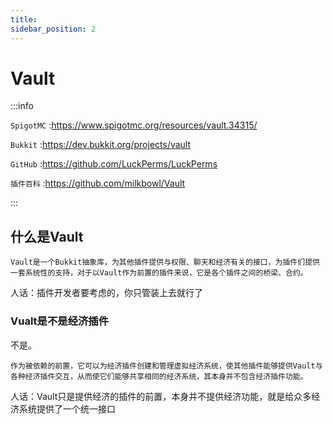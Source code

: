 ```yaml
---
title: 
sidebar_position: 2
---
```


# Vault

:::info

`SpigotMC` :https://www.spigotmc.org/resources/vault.34315/

`Bukkit` :https://dev.bukkit.org/projects/vault

`GitHub` :https://github.com/LuckPerms/LuckPerms

`插件百科` :https://github.com/milkbowl/Vault

:::

## 什么是Vault
```
Vault是一个Bukkit抽象库，为其他插件提供与权限、聊天和经济有关的接口，为插件们提供一套系统性的支持，对于以Vault作为前置的插件来说，它是各个插件之间的桥梁、合约。
```

人话：插件开发者要考虑的，你只管装上去就行了

### Vualt是不是经济插件
不是。

```
作为被依赖的前置，它可以为经济插件创建和管理虚拟经济系统，使其他插件能够提供Vault与各种经济插件交互，从而使它们能够共享相同的经济系统，其本身并不包含经济插件功能。
```

人话：Vault只是提供经济的插件的前置，本身并不提供经济功能，就是给众多经济系统提供了一个统一接口
